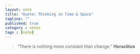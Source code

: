 ```yaml
---
layout: note
title: "Quote: Thinking in Time & Space"
tagline: ""
published: true
category : notes
tags : [note]
---
```


> “There is nothing more constant than change.”
> __Heraclitus__
